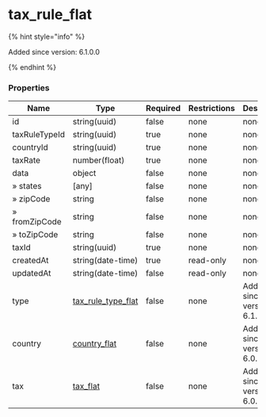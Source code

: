 
# tax_rule_flat

{% hint style="info" %}

Added since version: 6.1.0.0

{% endhint %}

### Properties

|Name|Type|Required|Restrictions|Description|
|---|---|---|---|---|
|id|string(uuid)|false|none|none|
|taxRuleTypeId|string(uuid)|true|none|none|
|countryId|string(uuid)|true|none|none|
|taxRate|number(float)|true|none|none|
|data|object|false|none|none|
|» states|[any]|false|none|none|
|» zipCode|string|false|none|none|
|» fromZipCode|string|false|none|none|
|» toZipCode|string|false|none|none|
|taxId|string(uuid)|true|none|none|
|createdAt|string(date-time)|true|read-only|none|
|updatedAt|string(date-time)|false|read-only|none|
|type|[tax_rule_type_flat](/schema/tax_rule_type_flat)|false|none|Added since version: 6.1.0.0|
|country|[country_flat](/schema/country_flat)|false|none|Added since version: 6.0.0.0|
|tax|[tax_flat](/schema/tax_flat)|false|none|Added since version: 6.0.0.0|
